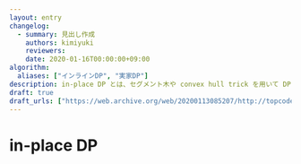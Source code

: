 ```yaml
---
layout: entry
changelog:
  - summary: 見出し作成
    authors: kimiyuki
    reviewers:
    date: 2020-01-16T00:00:00+09:00
algorithm:
  aliases: ["インラインDP", "実家DP"]
description: in-place DP とは、セグメント木や convex hull trick を用いて DP を高速化すること。。DP の高速化手法のひとつ。あるいは、実装方法に基づく DP の分類のひとつ。
draft: true
draft_urls: ["https://web.archive.org/web/20200113085207/http://topcoder.g.hatena.ne.jp/skyaozora/20171212/1513084670"]
---
```


# in-place DP
